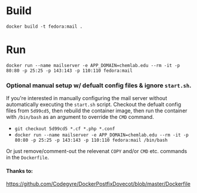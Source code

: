 # Build
`docker build -t fedora:mail .`
# Run
`docker run --name mailserver -e APP_DOMAIN=chemlab.edu --rm -it -p 80:80 -p 25:25 -p 143:143 -p 110:110 fedora:mail`
### Optional manual setup w/ defualt config files & ignore `start.sh`.
If you're interested in manually configuring the mail server without automatically executing the `start.sh` script. Checkout the defualt config files from `5d99cd5`, then rebuild the container image, then run the container with `/bin/bash` as an argument to override the `CMD` command.
- `git checkout 5d99cd5 *.cf *.php *.conf`
- `docker run --name mailserver -e APP_DOMAIN=chemlab.edu --rm -it -p 80:80 -p 25:25 -p 143:143 -p 110:110 fedora:mail /bin/bash`

Or just remove/comment-out the relevenat `COPY` and/or `CMD` etc. commands in the `Dockerfile`.
#### Thanks to:
https://github.com/Codegyre/DockerPostfixDovecot/blob/master/Dockerfile
